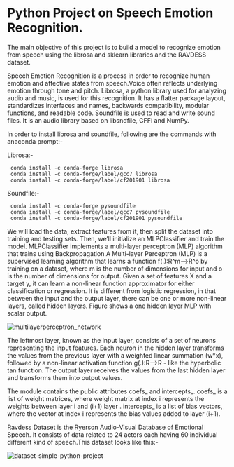 # Python Project on Speech Emotion Recognition.
The main objective of this project is to build a model to recognize emotion from speech using the librosa and sklearn libraries and the RAVDESS dataset.


Speech Emotion Recognition is a process in order to recognize human emotion and affective states from speech.Voice often reflects underlying emotion through tone and pitch.
Librosa, a python library used for analyzing audio and music, is used for this recognition. It has a flatter package layout, standardizes interfaces and names, backwards compatibility, modular functions, and readable code. Soundfile is used to read and write sound files. It is an audio library based on libsndfile, CFFI and NumPy.


In order to install librosa and soundfile, following are the commands with anaconda prompt:-

  Librosa:-
  
     conda install -c conda-forge librosa
     conda install -c conda-forge/label/gcc7 librosa
     conda install -c conda-forge/label/cf201901 librosa
     
  Soundfile:-
  
     conda install -c conda-forge pysoundfile
     conda install -c conda-forge/label/gcc7 pysoundfile
     conda install -c conda-forge/label/cf201901 pysoundfile


We will load the data, extract features from it, then split the dataset into training and testing sets. Then, we’ll initialize an MLPClassifier and train the model.
MLPClassifier implements a multi-layer perceptron (MLP) algorithm that trains using Backpropagation.A Multi-layer Perceptron (MLP) is a supervised learning algorithm that learns a function f(.):R^m-->R^o by training on a dataset, where m is the number of dimensions for input and  o is the number of dimensions for output. Given a set of features X and a target y, it can learn a non-linear function approximator for either classification or regression. It is different from logistic regression, in that between the input and the output layer, there can be one or more non-linear layers, called hidden layers. Figure shows a one hidden layer MLP with scalar output.


![multilayerperceptron_network](https://user-images.githubusercontent.com/54469035/68450930-be15fb80-0212-11ea-8e3b-1a75e3981704.png)

The leftmost layer, known as the input layer, consists of a set of neurons representing the input features. Each neuron in the hidden layer transforms the values from the previous layer with a weighted linear summation (w*x), followed by a non-linear activation function  g(.):R-->R - like the hyperbolic tan function. The output layer receives the values from the last hidden layer and transforms them into output values.

The module contains the public attributes coefs_ and intercepts_. coefs_ is a list of weight matrices, where weight matrix at index i represents the weights between layer i and (i+1) layer . intercepts_ is a list of bias vectors, where the vector at index i represents the bias values added to layer (i+1).

Ravdess Dataset is the Ryerson Audio-Visual Database of Emotional Speech. It consists of data related to 24 actors each having 60 individual different kind of speech.This dataset looks like this:-


![dataset-simple-python-project](https://user-images.githubusercontent.com/54469035/68451694-c15eb680-0215-11ea-8d80-152e65fc593b.png)




